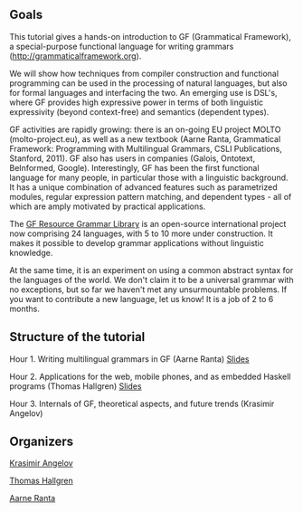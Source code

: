 
## Goals 

This tutorial gives a hands-on introduction to GF (Grammatical Framework), 
a special-purpose functional language 
for writing grammars (http://grammaticalframework.org).

We will show how techniques from compiler construction and functional 
programming can be used in the processing of natural languages, 
but also for formal languages and interfacing 
the two. An emerging use is DSL's, where GF provides high expressive 
power in terms of both
linguistic expressivity (beyond context-free) and semantics (dependent types).

GF activities are rapidly growing: there is an on-going EU project 
MOLTO (molto-project.eu), as well as a new textbook 
(Aarne Ranta, Grammatical Framework: Programming with Multilingual Grammars, 
CSLI Publications, Stanford, 2011). 
GF also has users in companies (Galois, Ontotext, BeInformed, Google).
Interestingly, GF has been the first functional language for many people, 
in particular those with a linguistic background. It has a unique 
combination of advanced features such as parametrized modules, regular 
expression pattern matching, and dependent types - all of which are 
amply motivated by practical applications.

The [GF Resource Grammar Library](http://www.grammaticalframework.org/lib/doc/synopsis.html)
is an open-source international project 
now comprising 24 languages, with 5 to 10 more under construction.
It makes it possible to develop grammar applications without linguistic knowledge.

At the same time, it is an experiment on using a common abstract syntax for
the languages of the world. We don't claim it to be a universal grammar
with no exceptions, but so far we haven't met any unsurmountable problems.
If you want to contribute a new language, let us know! It is a job of
2 to 6 months.

## Structure of the tutorial 

Hour 1. Writing multilingual grammars in GF (Aarne Ranta)
[Slides](http://www.cse.chalmers.se/~aarne/talks/gf-icfp-2012-1.pdf)

Hour 2. Applications for the web, mobile phones, and as embedded Haskell programs 
(Thomas Hallgren)
[Slides](/~hallgren/Talks/GF/Tutorial2012/tutorial2012.html)

Hour 3. Internals of GF, theoretical aspects, and future trends (Krasimir Angelov)

## Organizers 

[Krasimir Angelov](http://www.chalmers.se/cse/EN/organization/divisions/computing-science/people/angelov-krasimir)

[Thomas Hallgren](http://www.cse.chalmers.se/~hallgren/)

[Aarne Ranta](http://www.cse.chalmers.se/~aarne/)

